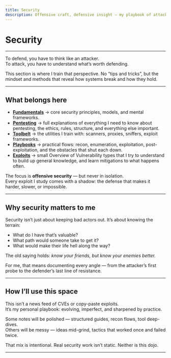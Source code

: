 ```yaml
---
title: Security
description: Offensive craft, defensive insight — my playbook of attack and resistance.
---
```


# Security

---

To defend, you have to think like an attacker.  
To attack, you have to understand what’s worth defending.  

This section is where I train that perspective. 
No “tips and tricks”, but the mindset and methods 
that reveal how systems break and how they hold.  

---

## What belongs here

- [**Fundamentals**](/security/fundamentals/) → core security principles, models, and mental frameworks.  
- [**Pentesting**](/security/pentesting/fundamentals/) → full explanations of everything I need to know about pentesting, the ethics, rules, structure, and everything else important. 
- [**Toolbelt**](/security/toolbelt/overview/) → the utilities I train with: scanners, proxies, sniffers, exploit frameworks.  
- [**Playbooks**](/security/playbooks/overview/) → practical flows: recon, enumeration, exploitation, post-exploitation, and the obstacles that shut each down.  
- [**Exploits**](/security/exploits/overview/) → small Overview of Vulnerability types that I try to understand to build up general knowledge, and learn mitigations to what happens often.

The focus is **offensive security** — but never in isolation.  
Every exploit I study comes with a shadow: the defense that makes it harder, slower, or impossible.  

---

## Why security matters to me

Security isn’t just about keeping bad actors out. It’s about knowing the terrain:  

- What do I have that’s valuable?  
- What path would someone take to get it?  
- What would make their life hell along the way?  

The old saying holds: *know your friends, but know your enemies better.*  

For me, that means documenting every angle — from the attacker’s first probe to the defender’s last line of resistance.  

---

## How I’ll use this space

This isn’t a news feed of CVEs or copy-paste exploits.  
It’s my personal playbook: evolving, imperfect, and sharpened by practice.  

Some notes will be polished — structured guides, recon flows, tool deep-dives.  
Others will be messy — ideas mid-grind, tactics that worked once and failed twice.  

That mix is intentional. Real security work isn’t static. Neither is this dojo.  

---
